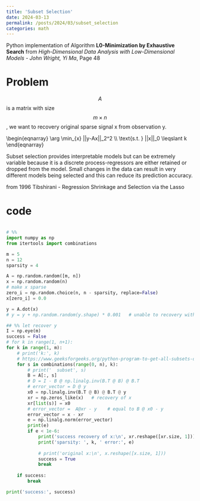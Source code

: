 ```yaml
---
title: 'Subset Selection'
date: 2024-03-13
permalink: /posts/2024/03/subset_selection
categories: math
---
```


Python implementation of Algorithm **L0-Minimization by Exhaustive Search** from *High-Dimensional Data Analysis with Low-Dimensional Models - John Wright, Yi Ma*, Page 48


# Problem

$$A$$ is a matrix with size $$m \times n$$, we want to recovery original sparse signal x from observation y.

<div>  
\begin{eqnarray}  
\arg \min_{x} ||y-Ax||_2^2 \\  
\text{s.t. } ||x||_0 \leqslant k
\end{eqnarray}  
</div>  

Subset selection provides interpretable models but can be extremely variable because it is a discrete process-regressors are either retained or dropped from the model. Small changes in the data can result in very different models being selected and this can reduce its prediction accuracy.

from 1996 Tibshirani - Regression Shrinkage and Selection via the Lasso

# code

```python

# %%
import numpy as np
from itertools import combinations

m = 5
n = 12
sparsity = 4

A = np.random.random([m, n])
x = np.random.random(n)
# make x sparse
zero_i = np.random.choice(n, n - sparsity, replace=False)
x[zero_i] = 0.0

y = A.dot(x)
# y = y + np.random.random(y.shape) * 0.001   # unable to recovery with noise

## %% let recover y
I = np.eye(m)
success = False
# for k in range(1, n+1):
for k in range(1, m):
    # print('k:', k)
    # https://www.geeksforgeeks.org/python-program-to-get-all-subsets-of-given-size-of-a-set/
    for s in combinations(range(0, n), k):
        # print('  subset', s)
        B = A[:, s]
        # D = I - B @ np.linalg.inv(B.T @ B) @ B.T
        # error_vector = D @ y
        x0 = np.linalg.inv(B.T @ B) @ B.T @ y
        xr = np.zeros_like(x)   # recovery of x
        xr[list(s)] = x0
        # error_vector =  A@xr - y    # equal to B @ x0 - y
        error_vector = x - xr
        e = np.linalg.norm(error_vector)
        print(e)
        if e < 1e-6:
            print('success recovery of x:\n', xr.reshape([xr.size, 1]))
            print('sparsity: ', k, ' error:', e)
 
            # print('original x:\n', x.reshape([x.size, 1]))
            success = True
            break
    
    if success:
        break

print('success:', success)



```